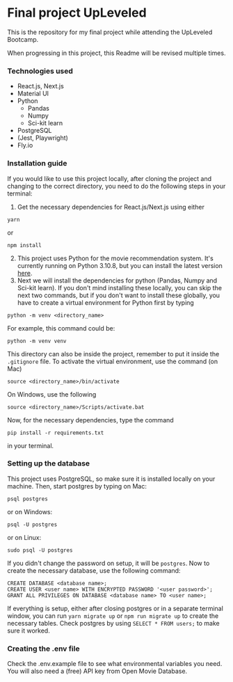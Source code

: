 # Final project UpLeveled

This is the repository for my final project while attending the UpLeveled Bootcamp.

When progressing in this project, this Readme will be revised multiple times.

### Technologies used

* React.js, Next.js
* Material UI
* Python
  * Pandas
  * Numpy
  * Sci-kit learn
* PostgreSQL
* (Jest, Playwright)
* Fly.io

### Installation guide

If you would like to use this project locally, after cloning the project and changing to the correct directory, you need to do the following steps in your terminal:
1. Get the necessary dependencies for React.js/Next.js using either
```
yarn
```
or
```
npm install
```

2. This project uses Python for the movie recommendation system. It's currently running on Python 3.10.8, but you can install the latest version [here](https://www.python.org).
3. Next we will install the dependencies for python (Pandas, Numpy and Sci-kit learn). If you don't mind installing these locally, you can skip the next two commands, but if you don't want to install these globally, you have to create a virtual environment for Python first by typing
```
python -m venv <directory_name>
```
For example, this command could be:
```
python -m venv venv
```

This directory can also be inside the project, remember to put it inside the ``.gitignore`` file.
To activate the virtual environment, use the command (on Mac)
```
source <directory_name>/bin/activate
```
On Windows, use the following
```
source <directory_name>/Scripts/activate.bat
```

Now, for the necessary dependencies, type the command
```
pip install -r requirements.txt
```
in your terminal.

### Setting up the database

This project uses PostgreSQL, so make sure it is installed locally on your machine. Then, start postgres by typing on Mac:
```
psql postgres
```
or on Windows:
```
psql -U postgres
```
or on Linux:
```
sudo psql -U postgres
```
If you didn't change the password on setup, it will be ``postgres``. Now to create the necessary database, use the following command:
```
CREATE DATABASE <database name>;
CREATE USER <user name> WITH ENCRYPTED PASSWORD '<user password>';
GRANT ALL PRIVILEGES ON DATABASE <database name> TO <user name>;
```
If everything is setup, either after closing postgres or in a separate terminal window, you can run ``yarn migrate up`` or ``npm run migrate up`` to create the necessary tables. Check postgres by using ``SELECT * FROM users;`` to make sure it worked.

### Creating the .env file

Check the .env.example file to see what environmental variables you need. You will also need a (free) API key from Open Movie Database.
